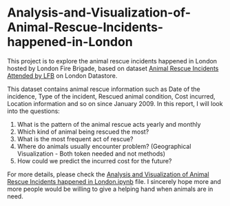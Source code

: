 # Analysis-and-Visualization-of-Animal-Rescue-Incidents-happened-in-London

This project is to explore the animal rescue incidents happened in London hosted by London Fire Brigade, based on dataset [Animal Rescue Incidents Attended by LFB](https://data.london.gov.uk/dataset/animal-rescue-incidents-attended-by-lfb) on London Datastore.

This dataset contains animal rescue information such as Date of the incidence, Type of the incident, Rescued animal condition, Cost incurred, Location information and so on since January 2009. In this report, I will look into the questions:
1. What is the pattern of the animal rescue acts yearly and monthly
2. Which kind of animal being rescued the most?
3. What is the most frequent act of rescue?
4. Where do animals usually encounter problem? (Geographical Visualization - Both token needed and not methods)
5. How could we predict the incurred cost for the future?

For more details, please check the [Analysis and Visualization of Animal Rescue Incidents happened in London.ipynb](https://github.com/Chane9/Analysis-and-Visualization-of-Animal-Rescue-Incidents-happened-in-London/blob/main/Analysis%20and%20Visualization%20of%20Animal%20Rescue%20Incidents%20happened%20in%20London.ipynb) file. I sincerely hope more and more people would be willing to give a helping hand when animals are in need.
